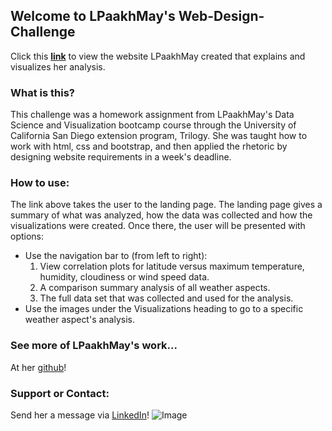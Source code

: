 ## Welcome to LPaakhMay's Web-Design-Challenge

Click this **[link](https://lpaakh.github.io/Web-Design-Challenge/landing.html)** to view the website LPaakhMay created that explains and visualizes her analysis.

### What is this?

This challenge was a homework assignment from LPaakhMay's Data Science and Visualization bootcamp course through the University of California San Diego extension program, Trilogy. She was taught how to work with html, css and bootstrap, and then applied the rhetoric by designing website requirements in a week's deadline.

### How to use:

The link above takes the user to the landing page. The landing page gives a summary of what was analyzed, how the data was collected and how the visualizations were created. Once there, the user will be presented with options:
- Use the navigation bar to (from left to right): 
    1. View correlation plots for latitude versus maximum temperature, humidity, cloudiness or wind speed data.
    2. A comparison summary analysis of all weather aspects.
    3. The full data set that was collected and used for the analysis.
- Use the images under the Visualizations heading to go to a specific weather aspect's analysis.

### See more of LPaakhMay's work...
At her [github](https://github.com/Lpaakh)!

### Support or Contact:

Send her a message via [LinkedIn](https://www.linkedin.com/in/laura-p-may/)! ![Image](https://lpaakh.github.io/Web-Design-Challenge/IMG_0663.jpeg)
